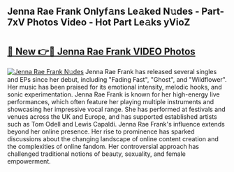 ## Jenna Rae Frank Onlyf𝚊ns Le𝚊ked N𝚞des - Part-7xV Photos Video - Hot Part Le𝚊ks yVioZ

# <h2><a href="http://ac51877.deff.icu/?id=Jenna+Rae+Frank">🔗 New 👉🔴 Jenna Rae Frank VIDEO Photos</a></h2>

[![Jenna Rae Frank N𝚞des](https://i.imgur.com/rIISA9y.gif)](http://ac51877.deff.icu/?id=Jenna+Rae+Frank)
Jenna Rae Frank has released several singles and EPs since her debut, including "Fading Fast", "Ghost", and "Wildflower". Her music has been praised for its emotional intensity, melodic hooks, and sonic experimentation. Jenna Rae Frank is known for her high-energy live performances, which often feature her playing multiple instruments and showcasing her impressive vocal range. She has performed at festivals and venues across the UK and Europe, and has supported established artists such as Tom Odell and Lewis Capaldi. Jenna Rae Frank's influence extends beyond her online presence. Her rise to prominence has sparked discussions about the changing landscape of online content creation and the complexities of online fandom. Her controversial approach has challenged traditional notions of beauty, sexuality, and female empowerment.
